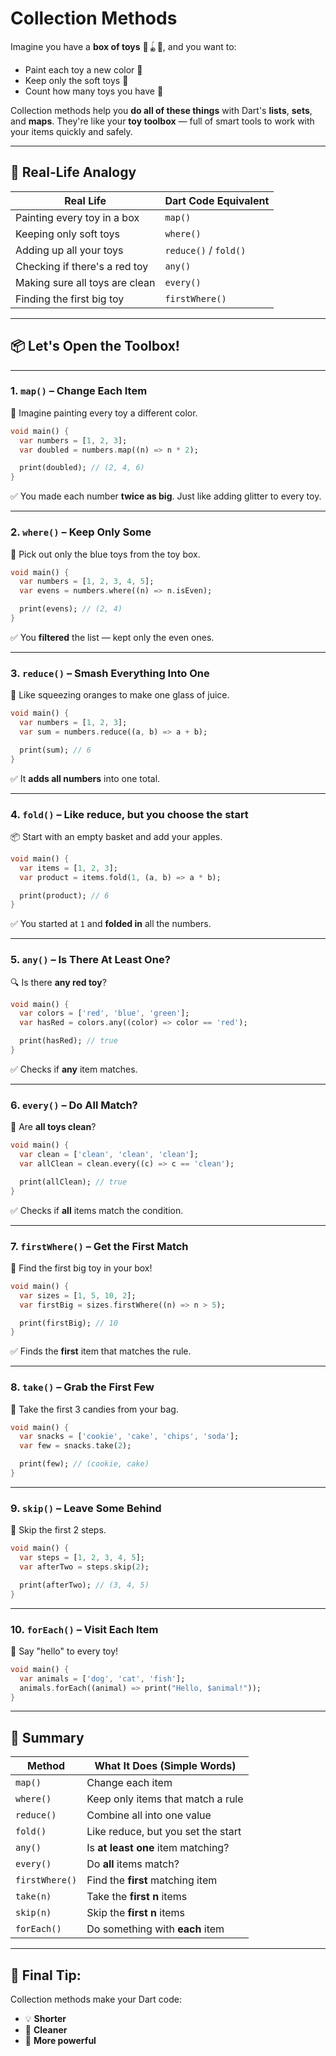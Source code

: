 # Collection Methods

Imagine you have a **box of toys** 🧸🪀🎲, and you want to:

* Paint each toy a new color 🎨
* Keep only the soft toys 🧸
* Count how many toys you have 🔢

Collection methods help you **do all of these things** with Dart's **lists**, **sets**, and **maps**. They're like your
**toy toolbox** — full of smart tools to work with your items quickly and safely.

---

## 🎁 Real-Life Analogy

| Real Life                      | Dart Code Equivalent  |
|--------------------------------|-----------------------|
| Painting every toy in a box    | `map()`               |
| Keeping only soft toys         | `where()`             |
| Adding up all your toys        | `reduce()` / `fold()` |
| Checking if there's a red toy  | `any()`               |
| Making sure all toys are clean | `every()`             |
| Finding the first big toy      | `firstWhere()`        |

---

## 📦 Let's Open the Toolbox!

---

### 1. **`map()` – Change Each Item**

🧩 Imagine painting every toy a different color.

```dart
void main() {
  var numbers = [1, 2, 3];
  var doubled = numbers.map((n) => n * 2);

  print(doubled); // (2, 4, 6)
}
```

✅ You made each number **twice as big**. Just like adding glitter to every toy.

---

### 2. **`where()` – Keep Only Some**

🎯 Pick out only the blue toys from the toy box.

```dart
void main() {
  var numbers = [1, 2, 3, 4, 5];
  var evens = numbers.where((n) => n.isEven);

  print(evens); // (2, 4)
}
```

✅ You **filtered** the list — kept only the even ones.

---

### 3. **`reduce()` – Smash Everything Into One**

🧃 Like squeezing oranges to make one glass of juice.

```dart
void main() {
  var numbers = [1, 2, 3];
  var sum = numbers.reduce((a, b) => a + b);

  print(sum); // 6
}
```

✅ It **adds all numbers** into one total.

---

### 4. **`fold()` – Like reduce, but you choose the start**

📦 Start with an empty basket and add your apples.

```dart
void main() {
  var items = [1, 2, 3];
  var product = items.fold(1, (a, b) => a * b);

  print(product); // 6
}
```

✅ You started at `1` and **folded in** all the numbers.

---

### 5. **`any()` – Is There At Least One?**

🔍 Is there **any red toy**?

```dart
void main() {
  var colors = ['red', 'blue', 'green'];
  var hasRed = colors.any((color) => color == 'red');

  print(hasRed); // true
}
```

✅ Checks if **any** item matches.

---

### 6. **`every()` – Do All Match?**

🧼 Are **all toys clean**?

```dart
void main() {
  var clean = ['clean', 'clean', 'clean'];
  var allClean = clean.every((c) => c == 'clean');

  print(allClean); // true
}
```

✅ Checks if **all** items match the condition.

---

### 7. **`firstWhere()` – Get the First Match**

🚀 Find the first big toy in your box!

```dart
void main() {
  var sizes = [1, 5, 10, 2];
  var firstBig = sizes.firstWhere((n) => n > 5);

  print(firstBig); // 10
}
```

✅ Finds the **first** item that matches the rule.

---

### 8. **`take()` – Grab the First Few**

🍬 Take the first 3 candies from your bag.

```dart
void main() {
  var snacks = ['cookie', 'cake', 'chips', 'soda'];
  var few = snacks.take(2);

  print(few); // (cookie, cake)
}
```

---

### 9. **`skip()` – Leave Some Behind**

🚶 Skip the first 2 steps.

```dart
void main() {
  var steps = [1, 2, 3, 4, 5];
  var afterTwo = steps.skip(2);

  print(afterTwo); // (3, 4, 5)
}
```

---

### 10. **`forEach()` – Visit Each Item**

🧺 Say "hello" to every toy!

```dart
void main() {
  var animals = ['dog', 'cat', 'fish'];
  animals.forEach((animal) => print("Hello, $animal!"));
}
```

---

## 🧠 Summary

| Method         | What It Does (Simple Words)        |
|----------------|------------------------------------|
| `map()`        | Change each item                   |
| `where()`      | Keep only items that match a rule  |
| `reduce()`     | Combine all into one value         |
| `fold()`       | Like reduce, but you set the start |
| `any()`        | Is **at least one** item matching? |
| `every()`      | Do **all** items match?            |
| `firstWhere()` | Find the **first** matching item   |
| `take(n)`      | Take the **first n** items         |
| `skip(n)`      | Skip the **first n** items         |
| `forEach()`    | Do something with **each** item    |

---

## 🧺 Final Tip:

Collection methods make your Dart code:

* 💡 **Shorter**
* 🧼 **Cleaner**
* 🚀 **More powerful**


